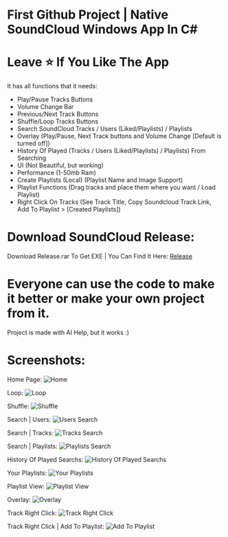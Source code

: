 
# First Github Project | Native SoundCloud Windows App In C#
# Leave ⭐ If You Like The App
It has all functions that it needs:
- Play/Pause Tracks Buttons
- Volume Change Bar
- Previous/Next Track Buttons
- Shuffle/Loop Tracks Buttons
- Search SoundCloud Tracks / Users (Liked/Playlists) / Playlists
- Overlay (Play/Pause, Next Track buttons and Volume Change [Default is turned off])
- History Of Played (Tracks / Users (Liked/Playlists) / Playlists) From Searching
- UI (Not Beautiful, but working)
- Performance (1-50mb Ram)
- Create Playlists (Local) (Playlist Name and Image Support)
- Playlist Functions (Drag tracks and place them where you want / Load Playlist)
- Right Click On Tracks (See Track Title, Copy Soundcloud Track Link, Add To Playlist > [Created Playlists])

# Download SoundCloud Release:
Download Release.rar To Get EXE | You Can Find It Here:
[Release](https://github.com/makufelis/SoundCloud/releases/tag/v1.0.0)


# Everyone can use the code to make it better or make your own project from it.
Project is made with AI Help, but it works :)
# Screenshots:
Home Page:
![Home](https://i.imgur.com/IsWDePl.png)

Loop:
![Loop](https://i.imgur.com/RNREl8y.png)

Shuffle:
![Shuffle](https://i.imgur.com/47lPuaA.png)

Search | Users:
![Users Search](https://i.imgur.com/hK8jyGO.png)

Search | Tracks:
![Tracks Search](https://i.imgur.com/n0le5qd.png)

Search | Playlists:
![Playlists Search](https://i.imgur.com/Ev8GypQ.png)

History Of Played Searchs:
![History Of Played Searchs](https://i.imgur.com/cDzDpCl.png)

Your Playlists:
![Your Playlists](https://i.imgur.com/EGVdFNd.png)

Playlist View:
![Playlist View](https://i.imgur.com/OOVgzL5.png)

Overlay:
![Overlay](https://i.imgur.com/4vKOOfU.png)

Track Right Click:
![Track Right Click](https://i.imgur.com/X8TxJki.png)

Track Right Click | Add To Playlist:
![Add To Playlist](https://i.imgur.com/pEaqUpw.png)



